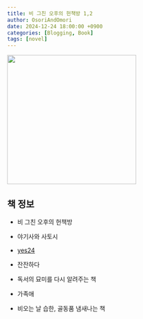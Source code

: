 ```yaml
---
title: 비 그친 오후의 헌책방 1,2
author: OsoriAndOmori
date: 2024-12-24 18:00:00 +0900
categories: [Blogging, Book]
tags: [novel]
---
```


<img src="https://image.yes24.com/goods/128928847/XL" width="300">

## 책 정보
- 비 그친 오후의 헌책방
- 야기사와 사토시
- [yes24](https://www.yes24.com/Product/Goods/128928847)

- 잔잔하다
- 독서의 묘미를 다시 알려주는 책
- 가족애
- 비오는 날 습한, 골동품 냄새나는 책
